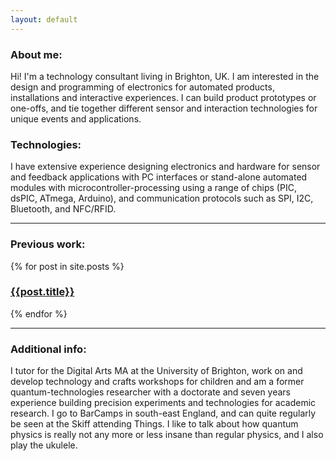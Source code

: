 ```yaml
---
layout: default
---
```

### About me:

Hi! I'm a technology consultant living in Brighton, UK. I am interested in the design and programming of electronics for automated products, installations and interactive experiences. I can build product prototypes or one-offs, and tie together different sensor and interaction technologies for unique events and applications.

### Technologies:
I have extensive experience designing electronics and hardware for
sensor and feedback applications with PC
interfaces or stand-alone automated modules
with microcontroller-processing using a range of chips (PIC, dsPIC,
ATmega, Arduino), and communication protocols such as SPI, I2C,
Bluetooth, and NFC/RFID.

---

### Previous work:

{% for post in site.posts %}

### [{{post.title}}]({{post.url}})

{% endfor %}

---

### Additional info:
I tutor for the Digital Arts MA at the University of Brighton, work on
and develop technology and crafts workshops for children and am a former quantum-technologies researcher with a doctorate and seven years experience building precision experiments and technologies for academic research. I go to BarCamps in south-east England, and can quite regularly be seen at the Skiff attending Things. I like to talk about how quantum physics is really not any more or less insane than regular physics, and I also play the ukulele. 












